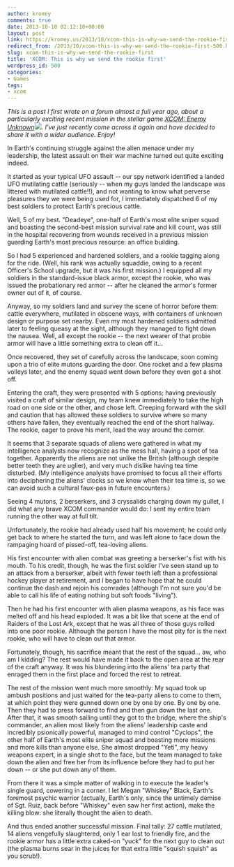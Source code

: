 ```yaml
---
author: kromey
comments: true
date: 2013-10-10 02:12:10+00:00
layout: post
link: https://kromey.us/2013/10/xcom-this-is-why-we-send-the-rookie-first-500.html
redirect_from: /2013/10/xcom-this-is-why-we-send-the-rookie-first-500.html
slug: xcom-this-is-why-we-send-the-rookie-first
title: 'XCOM: This is why we send the rookie first'
wordpress_id: 500
categories:
- Games
tags:
- xcom
---
```


_This is a post I first wrote on a forum almost a full year ago, about a particularly exciting recent mission in the stellar game [XCOM: Enemy Unknown](http://www.amazon.com/gp/product/B008ALU5KG/ref=as_li_ss_tl?ie=UTF8&camp=1789&creative=390957&creativeASIN=B008ALU5KG&linkCode=as2&tag=sd41net-20)![](http://ir-na.amazon-adsystem.com/e/ir?t=sd41net-20&l=as2&o=1&a=B008ALU5KG). I've just recently come across it again and have decided to share it with a wider audience. Enjoy!_

In Earth's continuing struggle against the alien menace under my leadership, the latest assault on their war machine turned out quite exciting indeed.

It started as your typical UFO assault -- our spy network identified a landed UFO mutilating cattle (seriously -- when my guys landed the landscape was littered with mutilated cattle!!), and not wanting to know what perverse pleasures they we were being used for, I immediately dispatched 6 of my best soldiers to protect Earth's precious cattle.

Well, 5 of my best. "Deadeye", one-half of Earth's most elite sniper squad and boasting the second-best mission survival rate and kill count, was still in the hospital recovering from wounds received in a previous mission guarding Earth's most precious resource: an office building.

So I had 5 experienced and hardened soldiers, and a rookie tagging along for the ride. (Well, his rank was actually squaddie, owing to a recent Officer's School upgrade, but it was his first mission.) I equipped all my soldiers in the standard-issue black armor, except the rookie, who was issued the probationary red armor -- after he cleaned the armor's former owner out of it, of course.

Anyway, so my soldiers land and survey the scene of horror before them: cattle everywhere, mutilated in obscene ways, with containers of unknown design or purpose set nearby. Even my most hardened soldiers admitted later to feeling queasy at the sight, although they managed to fight down the nausea. Well, all except the rookie -- the next wearer of that probie armor will have a little something extra to clean off it...

Once recovered, they set of carefully across the landscape, soon coming upon a trio of elite mutons guarding the door. One rocket and a few plasma volleys later, and the enemy squad went down before they even got a shot off.

Entering the craft, they were presented with 5 options; having previously visited a craft of similar design, my team knew immediately to take the high road on one side or the other, and chose left. Creeping forward with the skill and caution that has allowed these soldiers to survive where so many others have fallen, they eventually reached the end of the short hallway. The rookie, eager to prove his merit, lead the way around the corner.

It seems that 3 separate squads of aliens were gathered in what my intelligence analysts now recognize as the mess hall, having a spot of tea together. Apparently the aliens are not unlike the British (although despite better teeth they are uglier), and very much dislike having tea time disturbed. (My intelligence analysts have promised to focus all their efforts into deciphering the aliens' clocks so we know when their tea time is, so we can avoid such a cultural faux-pas in future encounters.)

Seeing 4 mutons, 2 berserkers, and 3 cryssalids charging down my gullet, I did what any brave XCOM commander would do: I sent my entire team running the other way at full tilt.

Unfortunately, the rookie had already used half his movement; he could only get back to where he started the turn, and was left alone to face down the rampaging hoard of pissed-off, tea-loving aliens.

His first encounter with alien combat was greeting a berserker's fist with his mouth. To his credit, though, he was the first soldier I've seen stand up to an attack from a berserker, albeit with fewer teeth left than a professional hockey player at retirement, and I began to have hope that he could continue the dash and rejoin his comrades (although I'm not sure you'd be able to call his life of eating nothing but soft foods "living").

Then he had his first encounter with alien plasma weapons, as his face was melted off and his head exploded. It was a bit like that scene at the end of Raiders of the Lost Ark, except that he was all three of those guys rolled into one poor rookie. Although the person I have the most pity for is the next rookie, who will have to clean out that armor.

Fortunately, though, his sacrifice meant that the rest of the squad... aw, who am I kidding? The rest would have made it back to the open area at the rear of the craft anyway. It was his blundering into the aliens' tea party that enraged them in the first place and forced the rest to retreat.

The rest of the mission went much more smoothly: My squad took up ambush positions and just waited for the tea-party aliens to come to them, at which point they were gunned down one by one by one. By one by one. Then they had to press forward to find and then gun down the last one. After that, it was smooth sailing until they got to the bridge, where the ship's commander, an alien most likely from the aliens' leadership caste and incredibly psionically powerful, managed to mind control "Cyclops", the other half of Earth's most elite sniper squad and boasting more missions and more kills than anyone else. She almost dropped "Yeti", my heavy weapons expert, in a single shot to the face, but the team managed to take down the alien and free her from its influence before they had to put her down -- or she put down any of them.

From there it was a simple matter of walking in to execute the leader's single guard, cowering in a corner. I let Megan "Whiskey" Black, Earth's foremost psychic warrior (actually, Earth's only, since the untimely demise of Sgt. Ruiz, back before "Whiskey" even saw her first action), make the killing blow: she literally thought the alien to death.

And thus ended another successful mission. Final tally: 27 cattle mutilated, 14 aliens vengefully slaughtered, only 1 ear lost to friendly fire, and the rookie armor has a little extra caked-on "yuck" for the next guy to clean out (the plasma burns sear in the juices for that extra little "squish squish" as you scrub!).
